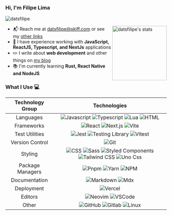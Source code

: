### Hi, I'm Filipe Lima

![datsfilipe](https://komarev.com/ghpvc/?username=datsfilipe&color=22272e)

<img align="right" height="170em" src="https://github-readme-stats.vercel.app/api?username=datsfilipe&show_icons=true&border_radius=5&theme=github_dark_dimmed" alt="datsfilipe's stats"/>

- :mailbox_with_mail: Reach me at <a href="mailto:datsfilipe@skiff.com" target="_blank">datsfilipe@skiff.com  or see my <a href="https://datsfilipe.dev/link3" target="_blank">other links</a>
- :briefcase: I have experience working with **JavaScript, ReactJS, Typescript, and NextJs** applications
- :pencil2: I write about **web development** and other things on <a href="https://datsfilipe.dev/blog" target="_blank">my blog</a>
- :books: I'm currently learning **Rust, React Native and NodeJS**

### What I Use :computer:

| Technology Group | Technologies |
| :---: | :---: |
| Languages | ![Javascript](https://img.shields.io/badge/-Javascript-22272e?logo=javascript) ![Typescript](https://img.shields.io/badge/-Typescript-22272e?logo=typescript) ![Lua](https://img.shields.io/badge/-Lua-22272e?logo=lua&logoColor=1572B6) ![HTML](https://img.shields.io/badge/-HTML-22272e?logo=html5) |
| Frameworks | ![React](https://img.shields.io/badge/-React-22272e?logo=react) ![Next.js](https://img.shields.io/badge/-Next.js-22272e?logo=next.js) ![Vite](https://img.shields.io/badge/-Vite-22272e?logo=vite) |
| Test Utilities | ![Jest](https://img.shields.io/badge/-Jest-22272e?logo=jest) ![Testing Library](https://img.shields.io/badge/-Testing%20Library-22272e?logo=testing-library) ![Vitest](https://img.shields.io/badge/-Vitest-22272e?logo=vitest) |
| Version Control | ![Git](https://img.shields.io/badge/-Git-22272e?logo=git) |
| Styling | ![CSS](https://img.shields.io/badge/-CSS-22272e?logo=css3&logoColor=1572B6) ![Sass](https://img.shields.io/badge/-Sass-22272e?logo=sass) ![Styled Components](https://img.shields.io/badge/-Styled%20Components-22272e?logo=styled-components) ![Tailwind CSS](https://img.shields.io/badge/-Tailwind%20CSS-22272e?logo=tailwind-css) ![Uno Css](https://img.shields.io/badge/-Uno%20CSS-22272e?logo=unocss) |
| Package Managers | ![Pnpm](https://img.shields.io/badge/-Pnpm-22272e?logo=pnpm) ![Yarn](https://img.shields.io/badge/-Yarn-22272e?logo=yarn) ![NPM](https://img.shields.io/badge/-NPM-22272e?logo=npm) |
| Documentation | ![Markdown](https://img.shields.io/badge/-Markdown-22272e?logo=markdown) ![Mdx](https://img.shields.io/badge/-Mdx-22272e?logo=mdx) |
| Deployment | ![Vercel](https://img.shields.io/badge/-Vercel-22272e?logo=vercel) |
| Editors | ![Neovim](https://img.shields.io/badge/-NeoVim-22272e?logo=neovim) ![VSCode](https://img.shields.io/badge/-VSCode-22272e?logo=visual-studio-code&logoColor=007ACC) |
| Other | ![GitHub](https://img.shields.io/badge/-GitHub-22272e?logo=github) ![Gitlab](https://img.shields.io/badge/-Gitlab-22272e?logo=gitlab) ![Linux](https://img.shields.io/badge/-Linux-22272e?logo=linux)
<!-- ![Vue](https://img.shields.io/badge/-Vue-22272e?logo=vue.js)&nbsp;
![React Native](https://img.shields.io/badge/-React%20Native-22272e?logo=react)&nbsp;
![Expo](https://img.shields.io/badge/-Expo-22272e?logo=expo)&nbsp;
![Node.js](https://img.shields.io/badge/-Node.js-22272e?logo=node.js)&nbsp;
![Express](https://img.shields.io/badge/-Express-22272e?logo=express)&nbsp;
![Docker](https://img.shields.io/badge/-Docker-22272e?logo=docker)&nbsp; -->
